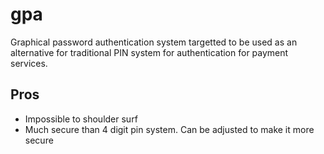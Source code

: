 # gpa

Graphical password authentication system targetted to be used as an alternative for traditional PIN system for authentication for payment services.

## Pros 
- Impossible to shoulder surf
- Much secure than 4 digit pin system. Can be adjusted to make it more secure

